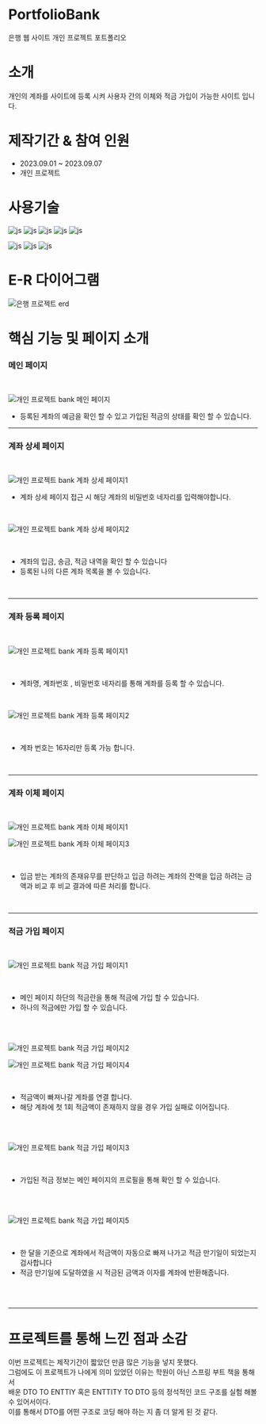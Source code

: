 # PortfolioBank
은행 웹 사이트 개인 프로젝트 포트폴리오

# 소개
 개인의 계좌를 사이트에 등록 시켜 사용자 간의 이체와 적금 가입이 가능한 사이트 입니다.  


# 제작기간 & 참여 인원
<UL>
  <LI>2023.09.01 ~ 2023.09.07</LI>
  <LI>개인 프로젝트</LI>
</UL>


# 사용기술
![js](https://img.shields.io/badge/SpringBoot-6DB33F?style=for-the-badge&logo=JavaScript&logoColor=white)
![js](https://img.shields.io/badge/Java-FF0000?style=for-the-badge&logo=JavaScript&logoColor=white)
![js](https://img.shields.io/badge/IntelliJ-004088?style=for-the-badge&logo=JavaScript&logoColor=white)
![js](https://img.shields.io/badge/MariaDB-003545?style=for-the-badge&logo=JavaScript&logoColor=white)
![js](https://img.shields.io/badge/security-6DB33F?style=for-the-badge&logo=JavaScript&logoColor=white)

![js](https://img.shields.io/badge/jquery-0769AD?style=for-the-badge&logo=JavaScript&logoColor=white)
![js](https://img.shields.io/badge/bootstrap-7952B3?style=for-the-badge&logo=JavaScript&logoColor=white)
![js](https://img.shields.io/badge/JavaScript-F7DF1E?style=for-the-badge&logo=JavaScript&logoColor=white)

# E-R 다이어그램

![은행 프로젝트 erd](https://github.com/oals/PortfolioBank/assets/136543676/287f1ddb-4e14-4fa2-8248-1af365fb7412)

# 핵심 기능 및 페이지 소개

<H3>메인 페이지</H3>
<BR>

![개인 프로젝트 bank 메인 페이지](https://github.com/oals/PortfolioBank/assets/136543676/c8a1a3a4-6a7b-4514-b1cb-6861596c772a)

<UL>
 <LI>등록된 계좌의 예금을 확인 할 수 있고 가입된 적금의 상태를 확인 할 수 있습니다.</LI>
</UL>

<HR>

<H3>계좌 상세 페이지</H3>
<BR>

![개인 프로젝트 bank 계좌 상세 페이지1](https://github.com/oals/PortfolioBank/assets/136543676/869c59bc-40cf-4d41-9e43-88d323e5b45b)

<UL>
 <LI>계좌 상세 페이지 접근 시 해당 계좌의 비밀번호 네자리를 입력해야합니다. </LI>
</UL>
<BR>


![개인 프로젝트 bank 계좌 상세 페이지2](https://github.com/oals/PortfolioBank/assets/136543676/a44b4ddf-223e-40de-8f71-64336e7f1db3)

<BR>
<UL>
 <LI>계좌의 입금, 송금, 적금 내역을 확인 할 수 있습니다  </LI>
  <LI>등록된 나의 다른 계좌 목록을 볼 수 있습니다. </LI>
</UL>
<BR>



<HR>

<H3>계좌 등록 페이지</H3>
<BR>

![개인 프로젝트 bank 계좌 등록 페이지1](https://github.com/oals/PortfolioBank/assets/136543676/e8b00da1-15e5-4f1e-b099-125c0fab2dcf)


<BR>
<UL>
 <LI>계좌명, 계좌번호 , 비밀번호 네자리를 통해 계좌를 등록 할 수 있습니다. </LI>
</UL>
<BR>

![개인 프로젝트 bank 계좌 등록 페이지2](https://github.com/oals/PortfolioBank/assets/136543676/8174ccd3-96b7-4fd8-9bc3-8316198f3e35)


<BR>
<UL>
 <LI>계좌 번호는 16자리만 등록 가능 합니다. </LI>
</UL>
<BR>


<HR>

<H3>계좌 이체 페이지</H3>
<BR>

![개인 프로젝트 bank 계좌 이체 페이지1](https://github.com/oals/PortfolioBank/assets/136543676/5318187c-6293-4f95-a91c-358576b57034)


![개인 프로젝트 bank 계좌 이체 페이지3](https://github.com/oals/PortfolioBank/assets/136543676/661a3d6b-23bd-4723-ac70-3cb3f79fafbc)

<BR>
<UL>
 <LI> 입금 받는 계좌의 존재유무를 판단하고 입금 하려는 계좌의 잔액을 입금 하려는 금액과 비교 후 비교 결과에 따른 처리를 합니다. </LI>
</UL>
<BR>


<HR>

<H3>적금 가입 페이지</H3>
<BR>

![개인 프로젝트 bank 적금 가입 페이지1](https://github.com/oals/PortfolioBank/assets/136543676/edde13e5-cf82-4287-8e11-6455e1ef971f)

<BR>
<UL>
 <LI> 메인 페이지 하단의 적금란을 통해 적금에 가입 할 수 있습니다.</LI>
  <LI> 하나의 적금에만 가입 할 수 있습니다.</LI>
</UL>
<BR>
<BR>



![개인 프로젝트 bank 적금 가입 페이지2](https://github.com/oals/PortfolioBank/assets/136543676/5fc4e70f-637d-4dc5-81c4-fe5782929f68)



![개인 프로젝트 bank 적금 가입 페이지4](https://github.com/oals/PortfolioBank/assets/136543676/4514452e-10fc-4c4c-9251-5760c8150d11)


<BR>
<UL>
 <LI> 적금액이 빠져나갈 계좌를 연결 합니다.</LI>
  <LI> 해당 계좌에 첫 1회 적금액이 존재하지 않을 경우 가입 실패로 이어집니다.</LI>
</UL>
<BR>
<BR>




![개인 프로젝트 bank 적금 가입 페이지3](https://github.com/oals/PortfolioBank/assets/136543676/b8aa3cb1-900e-42db-acd3-e82d613a65c3)



<BR>
<UL>
 <LI> 가입된 적금 정보는 메인 페이지의 프로필을 통해 확인 할 수 있습니다. </LI>
</UL>
<BR>
<BR>


![개인 프로젝트 bank 적금 가입 페이지5](https://github.com/oals/PortfolioBank/assets/136543676/7c7ce045-de49-4159-bb9d-0a55e4d6e983)


<BR>
<UL>
 <LI> 한 달을 기준으로 계좌에서 적금액이 자동으로 빠져 나가고 적금 만기일이 되었는지 검사합니다 </LI>
  <LI> 적금 만기일에 도달하였을 시 적금된 금액과 이자를 계좌에 반환해줍니다. </LI>
</UL>
<BR>
<BR>



<HR>

# 프로젝트를 통해 느낀 점과 소감


이번 프로젝트는 제작기간이 짧았던 만큼 많은 기능을 넣지 못했다. <BR>
그럼에도 이 프로젝트가 나에게 의미 있었던 이유는 학원이 아닌 스프링 부트 책을 통해서 <BR> 배운 DTO TO ENTTIY 혹은 ENTTITY TO DTO 등의 정석적인 코드 구조를 실험 해볼 수 있어서이다. <BR>
이를 통해서 DTO를 어떤 구조로 코딩 해야 하는 지 좀 더 알게 된 것 같다.





























